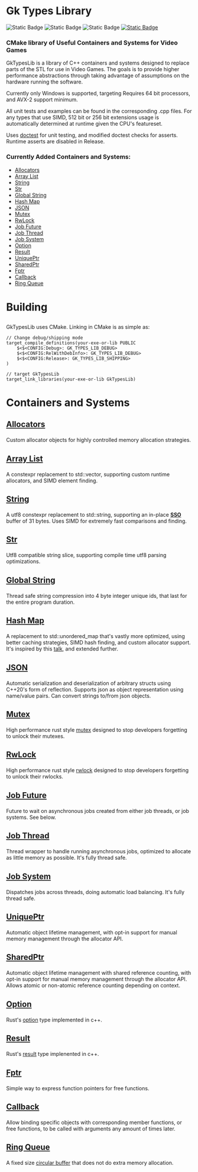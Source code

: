 # Gk Types Library


![Static Badge](https://img.shields.io/badge/msvc-done-green)
![Static Badge](https://img.shields.io/badge/clang-not%20done-red)
![Static Badge](https://img.shields.io/badge/gcc-not%20done-red)
[![Static Badge](https://img.shields.io/badge/release-v1.0.0-purple)](https://github.com/gabkhanfig/GkTypesLib/releases)

### CMake library of Useful Containers and Systems for Video Games

GkTypesLib is a library of C++ containers and systems designed to replace parts of the STL for use in Video Games.
The goals is to provide higher performance abstractions through taking advantage of assumptions on the hardware running the software.

Currently only Windows is supported, targeting Requires 64 bit processors, and AVX-2 support minimum.

All unit tests and examples can be found in the corresponding .cpp files. For any types that use SIMD, 
512 bit or 256 bit extensions usage is automatically determined at runtime given the CPU's featureset.

Uses [doctest](https://github.com/doctest/doctest) for unit testing, and modified doctest checks for asserts.
Runtime asserts are disabled in Release.

<h3>Currently Added Containers and Systems:</h3>

- [Allocators](https://github.com/gabkhanfig/GkTypesLib/blob/master/gk_types_lib/allocator/allocator.h)
- [Array List](https://github.com/gabkhanfig/GkTypesLib/blob/master/gk_types_lib/array/array_list.h)
- [String](https://github.com/gabkhanfig/GkTypesLib/blob/master/gk_types_lib/string/string.h)
- [Str](https://github.com/gabkhanfig/GkTypesLib/blob/master/gk_types_lib/string/str.h)
- [Global String](https://github.com/gabkhanfig/GkTypesLib/blob/master/gk_types_lib/string/global_string.h)
- [Hash Map](https://github.com/gabkhanfig/GkTypesLib/blob/master/gk_types_lib/hash/hashmap.h)
- [JSON](https://github.com/gabkhanfig/GkTypesLib/tree/master/gk_types_lib/json)
- [Mutex](https://github.com/gabkhanfig/GkTypesLib/blob/master/gk_types_lib/sync/mutex.h)
- [RwLock](https://github.com/gabkhanfig/GkTypesLib/blob/master/gk_types_lib/sync/rw_lock.h)
- [Job Future](https://github.com/gabkhanfig/GkTypesLib/blob/master/gk_types_lib/job/job_future.h)
- [Job Thread](https://github.com/gabkhanfig/GkTypesLib/blob/master/gk_types_lib/job/job_thread.h)
- [Job System](https://github.com/gabkhanfig/GkTypesLib/blob/master/gk_types_lib/job/job_system.h)
- [Option](https://github.com/gabkhanfig/GkTypesLib/blob/master/gk_types_lib/option/option.h)
- [Result](https://github.com/gabkhanfig/GkTypesLib/blob/master/gk_types_lib/error/result.h)
- [UniquePtr](https://github.com/gabkhanfig/GkTypesLib/blob/master/gk_types_lib/ptr/unique_ptr.h)
- [SharedPtr](https://github.com/gabkhanfig/GkTypesLib/blob/master/gk_types_lib/ptr/shared_ptr.h)
- [Fptr](https://github.com/gabkhanfig/GkTypesLib/blob/master/gk_types_lib/function/function_ptr.h)
- [Callback](https://github.com/gabkhanfig/GkTypesLib/blob/master/gk_types_lib/function/callback.h)
- [Ring Queue](https://github.com/gabkhanfig/GkTypesLib/blob/master/gk_types_lib/queue/ring_queue.h)

<h1>

Building

</h1>

GkTypesLib uses CMake. Linking in CMake is as simple as:

```
// Change debug/shipping mode
target_compile_definitions(your-exe-or-lib PUBLIC
	$<$<CONFIG:Debug>: GK_TYPES_LIB_DEBUG>
	$<$<CONFIG:RelWithDebInfo>: GK_TYPES_LIB_DEBUG>
	$<$<CONFIG:Release>: GK_TYPES_LIB_SHIPPING>
)

// target GkTypesLib
target_link_libraries(your-exe-or-lib GkTypesLib)
```

<h1>

Containers and Systems

</h1>

<h2>

[Allocators](https://github.com/gabkhanfig/GkTypesLib/blob/master/gk_types_lib/allocator/allocator.h)

</h2>

Custom allocator objects for highly controlled memory allocation strategies.

<h2>

[Array List](https://github.com/gabkhanfig/GkTypesLib/blob/master/gk_types_lib/array/array_list.h)

</h2>

A constexpr replacement to std::vector, supporting custom runtime allocators, and SIMD element finding.

<h2>

[String](https://github.com/gabkhanfig/GkTypesLib/blob/master/gk_types_lib/string/string.h)

</h2>

A utf8 constexpr replacement to std::string, supporting an in-place [**SSO**](https://blogs.msmvps.com/gdicanio/2016/11/17/the-small-string-optimization/) buffer
of 31 bytes. Uses SIMD for extremely fast comparisons and finding.

<h2>

[Str](https://github.com/gabkhanfig/GkTypesLib/blob/master/gk_types_lib/string/str.h)

</h2>

Utf8 compatible string slice, supporting compile time utf8 parsing optimizations.

<h2>

[Global String](https://github.com/gabkhanfig/GkTypesLib/blob/master/gk_types_lib/string/global_string.h)

</h2>

Thread safe string compression into 4 byte integer unique ids, that last for the entire program duration.

<h2>

[Hash Map](https://github.com/gabkhanfig/GkTypesLib/blob/master/gk_types_lib/hash/hashmap.h)

</h2>

A replacement to std::unordered_map that's vastly more optimized, using better caching strategies, SIMD hash finding, and custom allocator support.
It's inspired by this [talk](https://youtube.com/watch?v=ncHmEUmJZf4&), and extended further.

<h2>

[JSON](https://github.com/gabkhanfig/GkTypesLib/tree/master/gk_types_lib/json)

</h2>

Automatic serialization and deserialization of arbitrary structs using C++20's form of reflection.
Supports json as object representation using name/value pairs.
Can convert strings to/from json objects.

<h2>

[Mutex](https://github.com/gabkhanfig/GkTypesLib/blob/master/gk_types_lib/sync/mutex.h)

</h2>

High performance rust style [mutex](https://doc.rust-lang.org/std/sync/struct.Mutex.html) designed
to stop developers forgetting to unlock their mutexes.

<h2>

[RwLock](https://github.com/gabkhanfig/GkTypesLib/blob/master/gk_types_lib/sync/rw_lock.h)

</h2>

High performance rust style [rwlock](https://doc.rust-lang.org/std/sync/struct.RwLock.html) designed
to stop developers forgetting to unlock their rwlocks.

<h2>

[Job Future](https://github.com/gabkhanfig/GkTypesLib/blob/master/gk_types_lib/job/job_future.h)

</h2>

Future to wait on asynchronous jobs created from either job threads, or job systems. See below.

<h2>

[Job Thread](https://github.com/gabkhanfig/GkTypesLib/blob/master/gk_types_lib/job/job_thread.h)

</h2>

Thread wrapper to handle running asynchronous jobs, optimized to allocate as little memory as possible.
It's fully thread safe.

<h2>

[Job System](https://github.com/gabkhanfig/GkTypesLib/blob/master/gk_types_lib/job/job_system.h)

</h2>

Dispatches jobs across threads, doing automatic load balancing.
It's fully thread safe.

<h2>

[UniquePtr](https://github.com/gabkhanfig/GkTypesLib/blob/master/gk_types_lib/ptr/unique_ptr.h)

</h2>

Automatic object lifetime management, with opt-in support for manual memory management through the allocator API.

<h2>

[SharedPtr](https://github.com/gabkhanfig/GkTypesLib/blob/master/gk_types_lib/ptr/shared_ptr.h)

</h2>

Automatic object lifetime management with shared reference counting, with opt-in support for manual memory management through the allocator API.
Allows atomic or non-atomic reference counting depending on context.

<h2>

[Option](https://github.com/gabkhanfig/GkTypesLib/blob/master/gk_types_lib/option/option.h)

</h2>

Rust's [option](https://doc.rust-lang.org/std/option/enum.Option.html) type implemented in c++.

<h2>

[Result](https://github.com/gabkhanfig/GkTypesLib/blob/master/gk_types_lib/error/result.h)

</h2>

Rust's [result](https://doc.rust-lang.org/std/result/#:~:text=Module%20std%3A%3Aresult&text=Error%20handling%20with%20the%20Result,and%20containing%20an%20error%20value.) type implenented in c++.

<h2>

[Fptr](https://github.com/gabkhanfig/GkTypesLib/blob/master/gk_types_lib/function/function_ptr.h)

</h2>

Simple way to express function pointers for free functions.

<h2>

[Callback](https://github.com/gabkhanfig/GkTypesLib/blob/master/gk_types_lib/function/callback.h)

</h2>

Allow binding specific objects with corresponding member functions, or free functions, to be called with arguments any amount of times later.

<h2>

[Ring Queue](https://github.com/gabkhanfig/GkTypesLib/blob/master/gk_types_lib/queue/ring_queue.h)

</h2>

A fixed size [circular buffer](https://en.wikipedia.org/wiki/Circular_buffer) that does not do extra memory allocation. 
